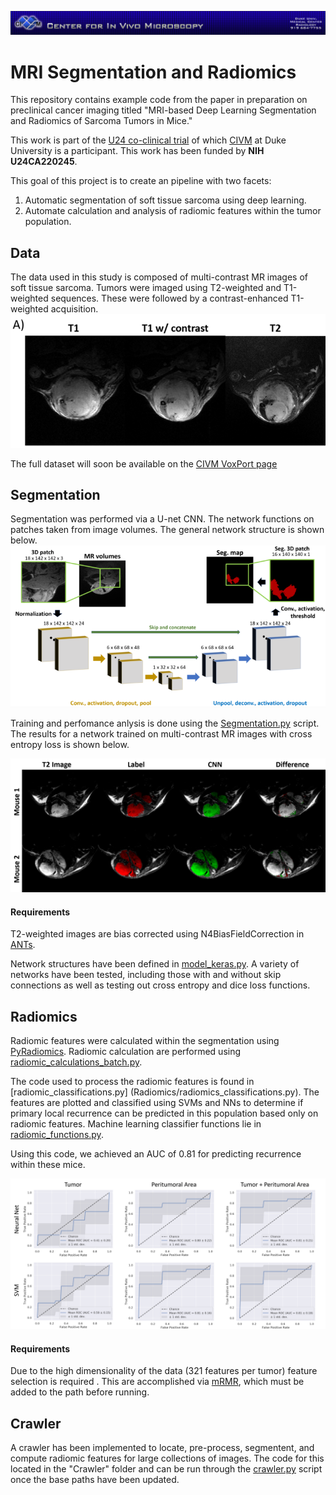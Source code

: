 ![image](.github/CIVMBanner.png)
# MRI Segmentation and Radiomics
This repository contains example code from the paper in preparation on preclinical cancer imaging titled "MRI-based 
Deep Learning Segmentation and Radiomics of Sarcoma Tumors in Mice."

This work is part of the [U24 co-clinical trial](https://sites.duke.edu/pcqiba/) of which [CIVM](http://www.civm.duhs.duke.edu/) at Duke University is a participant. This work has been funded by **NIH U24CA220245**.


This goal of this project is to create an pipeline with two facets:
1. Automatic segmentation of soft tissue sarcoma using deep learning.
2. Automate calculation and analysis of radiomic features within the tumor population.

## Data
The data used in this study is composed of multi-contrast MR images of soft tissue sarcoma. Tumors were imaged using 
T2-weighted and T1-weighted sequences. These were followed by a contrast-enhanced T1-weighted acquisition.
![image](.github/multi_contrast.png)

The full dataset will soon be available on the [CIVM VoxPort page](https://civmvoxport.vm.duke.edu/voxbase/studyhome.php?studyid=617)

## Segmentation
Segmentation was performed via a U-net CNN. The network functions on patches taken from image volumes. The general 
network structure is shown below.
![image](.github/cnn_structure.png)

Training and perfomance anlysis is done using the [Segmentation.py](Segmentation/Segmentation.py) script. The results
 for a network trained on multi-contrast MR images with cross entropy loss is shown below.
 
 ![image](.github/segmentations.png)

#### Requirements
T2-weighted images are bias corrected using N4BiasFieldCorrection in [ANTs](http://stnava.github.io/ANTs/).

Network structures have been defined in [model_keras.py](Segmentation/model_keras.py). A variety of networks have 
been tested, including those with and without skip connections as well as testing out cross entropy and dice loss 
functions.



## Radiomics
Radiomic features were calculated within the segmentation using [PyRadiomics](https://pyradiomics.readthedocs.io/en/latest/). 
Radiomic 
calculation are performed using [radiomic_calculations_batch.py](Radiomics/radiomic_calculations_batch.py).

The code used to process the radiomic features is found in [radiomic_classifications.py]
(Radiomics/radiomics_classifications.py). The features are plotted and classified using SVMs 
and NNs to determine if primary local recurrence can be predicted in this population based only on radiomic features.
 Machine learning classifier functions lie in [radiomic_functions.py](Radiomics/radiomic_functions.py).
 
Using this code, we achieved an AUC of 0.81 for predicting recurrence within these mice.
 
![image](.github/classifier_results.png)
 
#### Requirements
Due to the high dimensionality of the data (321 features per tumor) feature selection is required
. This are accomplished via [mRMR](http://home.penglab.com/proj/mRMR/), which must be added to the path before running. 

## Crawler
A crawler has been implemented to locate, pre-process, segmentent, and compute radiomic features for large 
collections of images. The code for this located in the "Crawler" folder and can be run through the [crawler.py](Crawler/crawler.py)
script once the base paths have been updated.
